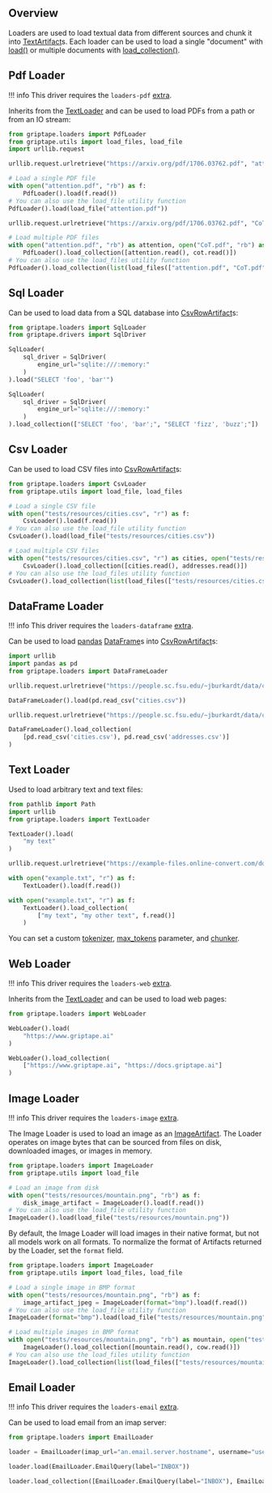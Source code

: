 ## Overview

Loaders are used to load textual data from different sources and chunk it into [TextArtifact](../../reference/griptape/artifacts/text_artifact.md)s.
Each loader can be used to load a single "document" with [load()](../../reference/griptape/loaders/base_loader.md#griptape.loaders.base_loader.BaseLoader.load) or
multiple documents with [load_collection()](../../reference/griptape/loaders/base_loader.md#griptape.loaders.base_loader.BaseLoader.load_collection).

## Pdf Loader

!!! info
    This driver requires the `loaders-pdf` [extra](../index.md#extras).

Inherits from the [TextLoader](../../reference/griptape/loaders/text_loader.md) and can be used to load PDFs from a path or from an IO stream:

```python
from griptape.loaders import PdfLoader
from griptape.utils import load_files, load_file
import urllib.request

urllib.request.urlretrieve("https://arxiv.org/pdf/1706.03762.pdf", "attention.pdf")

# Load a single PDF file
with open("attention.pdf", "rb") as f:
    PdfLoader().load(f.read())
# You can also use the load_file utility function
PdfLoader().load(load_file("attention.pdf"))

urllib.request.urlretrieve("https://arxiv.org/pdf/1706.03762.pdf", "CoT.pdf")

# Load multiple PDF files
with open("attention.pdf", "rb") as attention, open("CoT.pdf", "rb") as cot:
    PdfLoader().load_collection([attention.read(), cot.read()])
# You can also use the load_files utility function
PdfLoader().load_collection(list(load_files(["attention.pdf", "CoT.pdf"]).values()))
```

## Sql Loader

Can be used to load data from a SQL database into [CsvRowArtifact](../../reference/griptape/artifacts/csv_row_artifact.md)s:

```python
from griptape.loaders import SqlLoader
from griptape.drivers import SqlDriver

SqlLoader(
    sql_driver = SqlDriver(
        engine_url="sqlite:///:memory:"
    )
).load("SELECT 'foo', 'bar'")

SqlLoader(
    sql_driver = SqlDriver(
        engine_url="sqlite:///:memory:"
    )
).load_collection(["SELECT 'foo', 'bar';", "SELECT 'fizz', 'buzz';"])
```

## Csv Loader

Can be used to load CSV files into [CsvRowArtifact](../../reference/griptape/artifacts/csv_row_artifact.md)s:

```python
from griptape.loaders import CsvLoader
from griptape.utils import load_file, load_files

# Load a single CSV file
with open("tests/resources/cities.csv", "r") as f:
    CsvLoader().load(f.read())
# You can also use the load_file utility function
CsvLoader().load(load_file("tests/resources/cities.csv"))

# Load multiple CSV files
with open("tests/resources/cities.csv", "r") as cities, open("tests/resources/addresses.csv", "r") as addresses:
    CsvLoader().load_collection([cities.read(), addresses.read()])
# You can also use the load_files utility function
CsvLoader().load_collection(list(load_files(["tests/resources/cities.csv", "tests/resources/addresses.csv"]).values()))
```


## DataFrame Loader

!!! info
    This driver requires the `loaders-dataframe` [extra](../index.md#extras).

Can be used to load [pandas](https://pandas.pydata.org/) [DataFrame](https://pandas.pydata.org/docs/reference/api/pandas.DataFrame.html)s into [CsvRowArtifact](../../reference/griptape/artifacts/csv_row_artifact.md)s:

```python
import urllib
import pandas as pd
from griptape.loaders import DataFrameLoader

urllib.request.urlretrieve("https://people.sc.fsu.edu/~jburkardt/data/csv/cities.csv", "cities.csv")

DataFrameLoader().load(pd.read_csv("cities.csv"))

urllib.request.urlretrieve("https://people.sc.fsu.edu/~jburkardt/data/csv/addresses.csv", "addresses.csv")

DataFrameLoader().load_collection(
    [pd.read_csv('cities.csv'), pd.read_csv('addresses.csv')]
)
```


## Text Loader

Used to load arbitrary text and text files:

```python
from pathlib import Path
import urllib
from griptape.loaders import TextLoader

TextLoader().load(
    "my text"
)

urllib.request.urlretrieve("https://example-files.online-convert.com/document/txt/example.txt", "example.txt")

with open("example.txt", "r") as f:
    TextLoader().load(f.read())

with open("example.txt", "r") as f:
    TextLoader().load_collection(
        ["my text", "my other text", f.read()]
    )
```

You can set a custom [tokenizer](../../reference/griptape/loaders/text_loader.md#griptape.loaders.text_loader.TextLoader.tokenizer.md), [max_tokens](../../reference/griptape/loaders/text_loader.md#griptape.loaders.text_loader.TextLoader.max_tokens.md) parameter, and [chunker](../../reference/griptape/loaders/text_loader.md#griptape.loaders.text_loader.TextLoader.chunker.md).

## Web Loader

!!! info
    This driver requires the `loaders-web` [extra](../index.md#extras).

Inherits from the [TextLoader](../../reference/griptape/loaders/text_loader.md) and can be used to load web pages:

```python
from griptape.loaders import WebLoader

WebLoader().load(
    "https://www.griptape.ai"
)

WebLoader().load_collection(
    ["https://www.griptape.ai", "https://docs.griptape.ai"]
)
```

## Image Loader

!!! info
    This driver requires the `loaders-image` [extra](../index.md#extras).

The Image Loader is used to load an image as an [ImageArtifact](./artifacts.md#imageartifact). The Loader operates on image bytes that can be sourced from files on disk, downloaded images, or images in memory.

```python
from griptape.loaders import ImageLoader
from griptape.utils import load_file

# Load an image from disk
with open("tests/resources/mountain.png", "rb") as f:
    disk_image_artifact = ImageLoader().load(f.read())
# You can also use the load_file utility function
ImageLoader().load(load_file("tests/resources/mountain.png"))
```

By default, the Image Loader will load images in their native format, but not all models work on all formats. To normalize the format of Artifacts returned by the Loader, set the `format` field.

```python
from griptape.loaders import ImageLoader
from griptape.utils import load_files, load_file

# Load a single image in BMP format
with open("tests/resources/mountain.png", "rb") as f:
    image_artifact_jpeg = ImageLoader(format="bmp").load(f.read())
# You can also use the load_file utility function
ImageLoader(format="bmp").load(load_file("tests/resources/mountain.png"))

# Load multiple images in BMP format
with open("tests/resources/mountain.png", "rb") as mountain, open("tests/resources/cow.png", "rb") as cow:
    ImageLoader().load_collection([mountain.read(), cow.read()])
# You can also use the load_files utility function
ImageLoader().load_collection(list(load_files(["tests/resources/mountain.png", "tests/resources/cow.png"]).values()))
```


## Email Loader

!!! info
    This driver requires the `loaders-email` [extra](../index.md#extras).

Can be used to load email from an imap server:

```python
from griptape.loaders import EmailLoader

loader = EmailLoader(imap_url="an.email.server.hostname", username="username", password="password")

loader.load(EmailLoader.EmailQuery(label="INBOX"))

loader.load_collection([EmailLoader.EmailQuery(label="INBOX"), EmailLoader.EmailQuery(label="SENT")])
```
